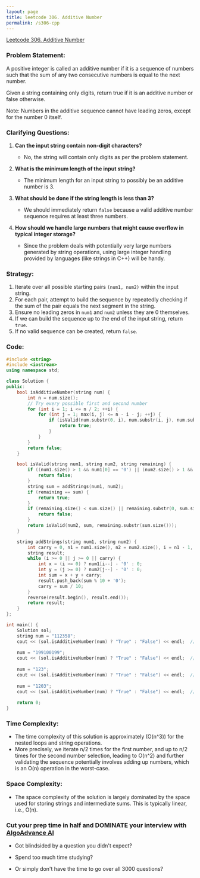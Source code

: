 ```yaml
---
layout: page
title: leetcode 306. Additive Number
permalink: /s306-cpp
---
```

[Leetcode 306. Additive Number](https://algoadvance.github.io/algoadvance/l306)
### Problem Statement:
A positive integer is called an additive number if it is a sequence of numbers such that the sum of any two consecutive numbers is equal to the next number. 

Given a string containing only digits, return true if it is an additive number or false otherwise.

Note: Numbers in the additive sequence cannot have leading zeros, except for the number 0 itself.

### Clarifying Questions:
1. **Can the input string contain non-digit characters?**
   - No, the string will contain only digits as per the problem statement.
   
2. **What is the minimum length of the input string?**
   - The minimum length for an input string to possibly be an additive number is 3.

3. **What should be done if the string length is less than 3?**
   - We should immediately return `false` because a valid additive number sequence requires at least three numbers.

4. **How should we handle large numbers that might cause overflow in typical integer storage?**
   - Since the problem deals with potentially very large numbers generated by string operations, using large integer handling provided by languages (like strings in C++) will be handy.

### Strategy:
1. Iterate over all possible starting pairs `(num1, num2)` within the input string.
2. For each pair, attempt to build the sequence by repeatedly checking if the sum of the pair equals the next segment in the string.
3. Ensure no leading zeros in `num1` and `num2` unless they are 0 themselves.
4. If we can build the sequence up to the end of the input string, return `true`.
5. If no valid sequence can be created, return `false`.

### Code:

```cpp
#include <string>
#include <iostream>
using namespace std;

class Solution {
public:
    bool isAdditiveNumber(string num) {
        int n = num.size();
        // Try every possible first and second number
        for (int i = 1; i <= n / 2; ++i) {
            for (int j = 1; max(i, j) <= n - i - j; ++j) {
                if (isValid(num.substr(0, i), num.substr(i, j), num.substr(i + j))) {
                    return true;
                }
            }
        }
        return false;
    }

    bool isValid(string num1, string num2, string remaining) {
        if ((num1.size() > 1 && num1[0] == '0') || (num2.size() > 1 && num2[0] == '0')) {
            return false;
        }
        string sum = addStrings(num1, num2);
        if (remaining == sum) {
            return true;
        }
        if (remaining.size() < sum.size() || remaining.substr(0, sum.size()) != sum) {
            return false;
        }
        return isValid(num2, sum, remaining.substr(sum.size()));
    }

    string addStrings(string num1, string num2) {
        int carry = 0, n1 = num1.size(), n2 = num2.size(), i = n1 - 1, j = n2 - 1;
        string result;
        while (i >= 0 || j >= 0 || carry) {
            int x = (i >= 0) ? num1[i--] - '0' : 0;
            int y = (j >= 0) ? num2[j--] - '0' : 0;
            int sum = x + y + carry;
            result.push_back(sum % 10 + '0');
            carry = sum / 10;
        }
        reverse(result.begin(), result.end());
        return result;
    }
};

int main() {
    Solution sol;
    string num = "112358";
    cout << (sol.isAdditiveNumber(num) ? "True" : "False") << endl;  // Output: True
    
    num = "199100199";
    cout << (sol.isAdditiveNumber(num) ? "True" : "False") << endl;  // Output: True
    
    num = "123";
    cout << (sol.isAdditiveNumber(num) ? "True" : "False") << endl;  // Output: True
    
    num = "1203";
    cout << (sol.isAdditiveNumber(num) ? "True" : "False") << endl;  // Output: False
    
    return 0;
}
```

### Time Complexity:
- The time complexity of this solution is approximately \(O(n^3)\) for the nested loops and string operations.
- More precisely, we iterate n/2 times for the first number, and up to n/2 times for the second number selection, leading to O(n^2) and further validating the sequence potentially involves adding up numbers, which is an O(n) operation in the worst-case.

### Space Complexity:
- The space complexity of the solution is largely dominated by the space used for storing strings and intermediate sums. This is typically linear, i.e., O(n).


### Cut your prep time in half and DOMINATE your interview with [AlgoAdvance AI](https://algoAdvance.com)

- Got blindsided by a question you didn't expect?

- Spend too much time studying?

- Or simply don't have the time to go over all 3000 questions?

